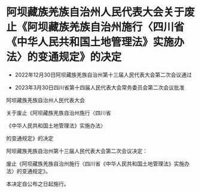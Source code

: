 # 阿坝藏族羌族自治州人民代表大会关于废止《阿坝藏族羌族自治州施行〈四川省《中华人民共和国土地管理法》实施办法〉的变通规定》的决定

- 2022年12月30日阿坝藏族羌族自治州第十三届人民代表大会第二次会议通过

- 2023年3月30日四川省第十四届人民代表大会常务委员会第二次会议批准

<!-- INFO END -->

阿坝藏族羌族自治州人民代表大会

关于废止《阿坝藏族羌族自治州施行〈四川省

《中华人民共和国土地管理法》实施办法〉

的变通规定》的决定

阿坝藏族羌族自治州第十三届人民代表大会第二次会议决定：

废止《阿坝藏族羌族自治州施行〈四川省《中华人民共和国土地管理法》实施办法〉的变通规定》。

本决定自公布之日起施行。
